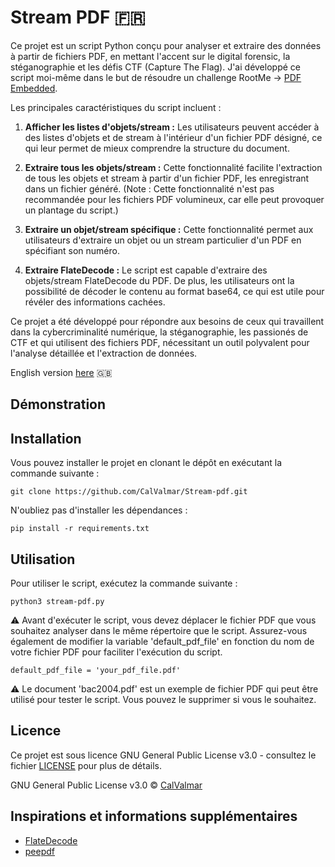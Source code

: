 # Stream PDF 🇫🇷

Ce projet est un script Python conçu pour analyser et extraire des données à partir de fichiers PDF, en mettant l'accent sur le digital forensic, la stéganographie et les défis CTF (Capture The Flag). J'ai développé ce script moi-même dans le but de résoudre un challenge RootMe → [PDF Embedded](https://www.root-me.org/en/Challenges/Steganography/PDF-Embedded/).

Les principales caractéristiques du script incluent :

1. **Afficher les listes d'objets/stream :** Les utilisateurs peuvent accéder à des listes d'objets et de stream à l'intérieur d'un fichier PDF désigné, ce qui leur permet de mieux comprendre la structure du document.

2. **Extraire tous les objets/stream :** Cette fonctionnalité facilite l'extraction de tous les objets et stream à partir d'un fichier PDF, les enregistrant dans un fichier généré. (Note : Cette fonctionnalité n'est pas recommandée pour les fichiers PDF volumineux, car elle peut provoquer un plantage du script.)

3. **Extraire un objet/stream spécifique :** Cette fonctionnalité permet aux utilisateurs d'extraire un objet ou un stream particulier d'un PDF en spécifiant son numéro.

4. **Extraire FlateDecode :** Le script est capable d'extraire des objets/stream FlateDecode du PDF. De plus, les utilisateurs ont la possibilité de décoder le contenu au format base64, ce qui est utile pour révéler des informations cachées.

Ce projet a été développé pour répondre aux besoins de ceux qui travaillent dans la cybercriminalité numérique, la stéganographie, les passionés de CTF et qui utilisent des fichiers PDF, nécessitant un outil polyvalent pour l'analyse détaillée et l'extraction de données.

English version [here](EN/README.md) 🇬🇧

## Démonstration

## Installation

Vous pouvez installer le projet en clonant le dépôt en exécutant la commande suivante :
    
```
git clone https://github.com/CalValmar/Stream-pdf.git
```
N'oubliez pas d'installer les dépendances :    
```
pip install -r requirements.txt
```

## Utilisation

Pour utiliser le script, exécutez la commande suivante :    

```
python3 stream-pdf.py
```

⚠️  Avant d'exécuter le script, vous devez déplacer le fichier PDF que vous souhaitez analyser dans le même répertoire que le script. Assurez-vous également de modifier la variable 'default_pdf_file' en fonction du nom de votre fichier PDF pour faciliter l'exécution du script.
    
```
default_pdf_file = 'your_pdf_file.pdf'
```

⚠️  Le document 'bac2004.pdf' est un exemple de fichier PDF qui peut être utilisé pour tester le script. Vous pouvez le supprimer si vous le souhaitez.

## Licence

Ce projet est sous licence GNU General Public License v3.0 - consultez le fichier [LICENSE](LICENSE) pour plus de détails.

GNU General Public License v3.0 © [CalValmar](https://github.com/CalValmar)

## Inspirations et informations supplémentaires

- [FlateDecode](https://gist.github.com/averagesecurityguy/ba8d9ed3c59c1deffbd1390dafa5a3c2)
- [peepdf](https://eternal-todo.com/tools/peepdf-pdf-analysis-tool/)